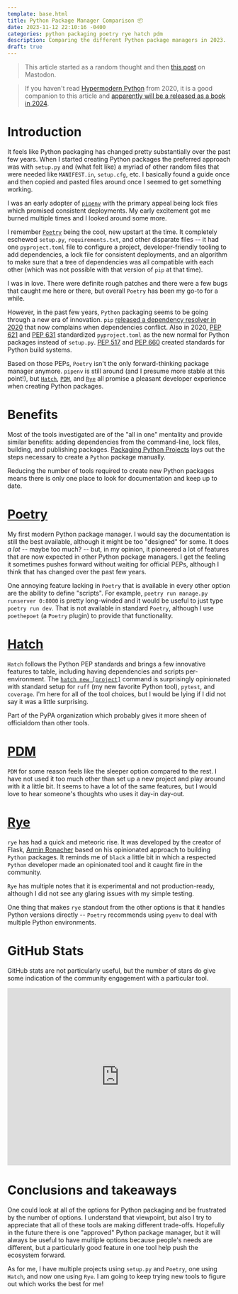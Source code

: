 ```yaml
---
template: base.html
title: Python Package Manager Comparison 📦
date: 2023-11-12 22:10:16 -0400
categories: python packaging poetry rye hatch pdm
description: Comparing the different Python package managers in 2023.
draft: true
---
```


>This article started as a random thought and then [this post](https://indieweb.social/@adamghill/111395305035092074) on Mastodon.

>If you haven't read [Hypermodern Python](https://cjolowicz.github.io/posts/hypermodern-python-01-setup/) from 2020, it is a good companion to this article and [apparently will be a released as a book in 2024](https://www.oreilly.com/library/view/hypermodern-python-tooling/9781098139575/).

# Introduction

It feels like Python packaging has changed pretty substantially over the past few years. When I started creating Python packages the preferred approach was with `setup.py` and (what felt like) a myriad of other random files that were needed like `MANIFEST.in`, `setup.cfg`, etc. I basically found a guide once and then copied and pasted files around once I seemed to get something working.

I was an early adopter of [`pipenv`](https://pipenv.pypa.io/) with the primary appeal being lock files which promised consistent deployments. My early excitement got me burned multiple times and I looked around some more.

I remember [`Poetry`](https://python-poetry.org) being the cool, new upstart at the time. It completely eschewed `setup.py`, `requirements.txt`, and other disparate files -- it had one `pyproject.toml` file to configure a project, developer-friendly tooling to add dependencies, a lock file for consistent deployments, and an algorithm to make sure that a tree of dependencies was all compatible with each other (which was not possible with that version of `pip` at that time).

I was in love. There were  definite rough patches and there were a few bugs that caught me here or there, but overall `Poetry` has been my go-to for a while.

However, in the past few years, `Python` packaging seems to be going through a new era of innovation. `pip` [released a dependency resolver in 2020](https://pip.pypa.io/en/latest/user_guide/#changes-to-the-pip-dependency-resolver-in-20-3-2020) that now complains when dependencies conflict. Also in 2020, [PEP 621](https://peps.python.org/pep-0621/) and [PEP 631](https://peps.python.org/pep-0631/) standardized `pyproject.toml` as the new normal for Python packages instead of `setup.py`. [PEP 517](https://peps.python.org/pep-0517/) and [PEP 660](https://peps.python.org/pep-0660/) created standards for Python build systems.

Based on those PEPs, `Poetry` isn't the only forward-thinking package manager anymore. `pipenv` is still around (and I presume more stable at this point!), but [`Hatch`](https://hatch.pypa.io/), [`PDM`](https://pdm-project.org/), and [`Rye`](https://rye-up.com) all promise a pleasant developer experience when creating Python packages.

# Benefits

Most of the tools investigated are of the "all in one" mentality and provide similar benefits: adding dependencies from the command-line, lock files, building, and publishing packages. [Packaging Python Projects](https://packaging.python.org/en/latest/tutorials/packaging-projects/) lays out the steps necessary to create a `Python` package manually.

Reducing the number of tools required to create new Python packages means there is only one place to look for documentation and keep up to date.

# [Poetry](https://python-poetry.org)

My first modern Python package manager. I would say the documentation is still the best available, although it might be too "designed" for some. It does _a lot_ -- maybe too much? -- but, in my opinion, it pioneered a lot of features that are now expected in other Python package managers. I get the feeling it sometimes pushes forward without waiting for official PEPs, although I think that has changed over the past few years.

One annoying feature lacking in `Poetry` that is available in every other option are the ability to define "scripts". For example, `poetry run manage.py runserver 0:8000` is pretty long-winded and it would be useful to just type `poetry run dev`. That is not available in standard `Poetry`, although I use `poethepoet` (a `Poetry` plugin) to provide that functionality.

# [Hatch](https://hatch.pypa.io/latest/)

`Hatch` follows the Python PEP standards and brings a few innovative features to table, including having dependencies and scripts per-environment. The [`hatch new [project]`](https://hatch.pypa.io/latest/intro/#new-project) command is surprisingly opinionated with standard setup for `ruff` (my new favorite Python tool), `pytest`, and `coverage`. I'm here for all of the tool choices, but I would be lying if I did not say it was a little surprising.

Part of the PyPA organization which probably gives it more sheen of officialdom than other tools.

# [PDM](https://pdm-project.org/latest/)

`PDM` for some reason feels like the sleeper option compared to the rest. I have not used it too much other than set up a new project and play around with it a little bit. It seems to have a lot of the same features, but I would love to hear someone's thoughts who uses it day-in day-out.

# [Rye](https://rye-up.com)

`rye` has had a quick and meteoric rise. It was developed by the creator of Flask, [Armin Ronacher](https://github.com/mitsuhiko) based on his opinionated approach to building `Python` packages. It reminds me of `black` a little bit in which a respected `Python` developer made an opinionated tool and it caught fire in the community.

`Rye` has multiple notes that it is experimental and not production-ready, although I did not see any glaring issues with my simple testing.

One thing that makes `rye` standout from the other options is that it handles Python versions directly -- `Poetry` recommends using `pyenv` to deal with multiple Python environments.

# GitHub Stats

GitHub stats are not particularly useful, but the number of stars do give some indication of the community engagement with a particular tool.

<iframe style="width:100%;height:auto;min-width:400px;min-height:400px;" src="https://star-history.com/embed?secret=Z2hwX2ppWWd3RHJIZElaVDRhQlhjZ25pczFoSVNINTl3djBsNDR5UA==#pypa/hatch&python-poetry/poetry&pdm-project/pdm&mitsuhiko/rye&pypa/pipenv&Date" frameBorder="0"></iframe>

# Conclusions and takeaways

One could look at all of the options for Python packaging and be frustrated by the number of options. I understand that viewpoint, but also I try to appreciate that all of these tools are making different trade-offs. Hopefully in the future there is one "approved" Python package manager, but it will always be useful to have multiple options because people's needs are different, but a particularly good feature in one tool help push the ecosystem forward.

As for me, I have multiple projects using `setup.py` and `Poetry`, one using `Hatch`, and now one using `Rye`. I am going to keep trying new tools to figure out which works the best for me!
